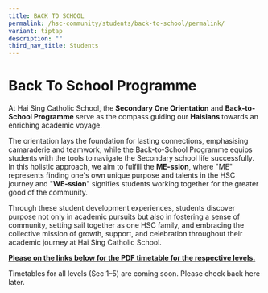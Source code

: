 ```yaml
---
title: BACK TO SCHOOL
permalink: /hsc-community/students/back-to-school/permalink/
variant: tiptap
description: ""
third_nav_title: Students
---
```

<h1><strong>Back To School Programme</strong></h1>
<p>At Hai Sing Catholic School, the<strong> Secondary One Orientation</strong> and <strong>Back-to-School Programme</strong> serve
as the compass guiding our <strong>Haisians </strong>towards an enriching
academic voyage.</p>
<p>The orientation lays the foundation for lasting connections, emphasising
camaraderie and teamwork, while the Back-to-School Programme equips students
with the tools to navigate the Secondary school life successfully. In this
holistic approach, we aim to fulfill the <strong>ME-ssion</strong>, where
"ME" represents finding one's own unique purpose and talents in the HSC
journey and "<strong>WE-ssion</strong>" signifies students working together
for the greater good of the community.</p>
<p>Through these student development experiences, students discover purpose
not only in academic pursuits but also in fostering a sense of community,
setting sail together as one HSC family, and embracing the collective mission
of growth, support, and celebration throughout their academic journey at
Hai Sing Catholic School.</p>
<p></p>
<p><strong><u>Please on the links below for the PDF timetable for the respective levels.</u></strong>
</p>
<p>Timetables for all levels (Sec 1–5) are coming soon. Please check back
here later.</p>
<p></p>